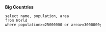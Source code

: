 **Big Countries**

```mysql
select name, population, area
from World
where population>=25000000 or area>=3000000;
```

